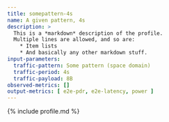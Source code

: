 ```yaml
---
title: somepattern-4s
name: A given pattern, 4s
description: >
  This is a *markdown* description of the profile.
  Multiple lines are allowed, and so are:
    * Item lists
    * And basically any other markdown stuff.
input-parameters:
  traffic-pattern: Some pattern (space domain)
  traffic-period: 4s
  traffic-payload: 8B
observed-metrics: []
output-metrics: [ e2e-pdr, e2e-latency, power ]
---
```


{% include profile.md %}
